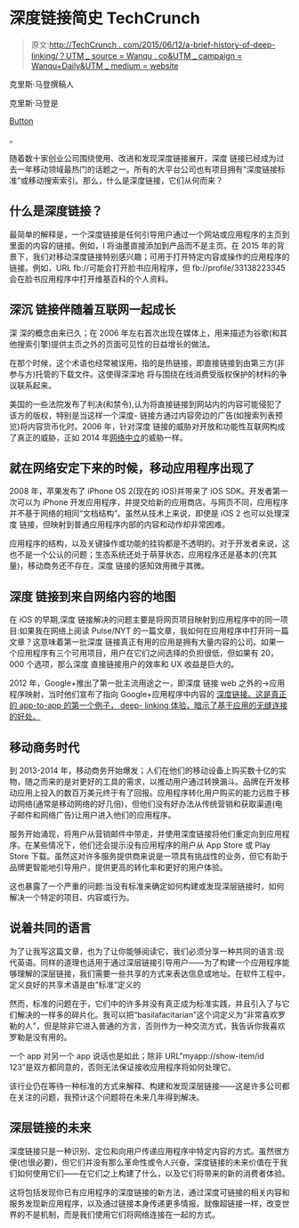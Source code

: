 # 深度链接简史 TechCrunch

> 原文:[http://TechCrunch . com/2015/06/12/a-brief-history-of-deep-linking/？UTM _ source = Wanqu . co&UTM _ campaign = Wanqu+Daily&UTM _ medium = website](http://techcrunch.com/2015/06/12/a-brief-history-of-deep-linking/?utm_source=wanqu.co&utm_campaign=Wanqu+Daily&utm_medium=website)

克里斯·马登撰稿人

克里斯·马登是

[Button](https://www.usebutton.com/)

。

随着数十家创业公司围绕使用、改进和发现深度链接展开，深度 链接已经成为过去一年移动领域最热门的话题之一。所有的大平台公司也有项目拥有“深度链接标准”或移动搜索索引。那么，什么是深度链接，它们从何而来？

## 什么是深度链接？

最简单的解释是，一个深度链接是任何引导用户通过一个网站或应用程序的主页到里面的内容的链接。例如，l 将油墨直接添加到产品而不是主页。在 2015 年的背景下，我们对移动深度链接特别感兴趣；可用于打开特定内容或操作的应用程序的链接。例如，URL fb://可能会打开脸书应用程序，但 fb://profile/33138223345 会在脸书应用程序中打开维基百科的个人资料。

## 深沉 链接伴随着互联网一起成长

深 深的概念由来已久；在 2006 年左右首次出现在媒体上，用来描述为谷歌(和其他搜索引擎)提供主页之外的页面可见性的日益增长的做法。

在那个时候，这个术语也经常被误用，指的是热链接，即直接链接到由第三方(非参与方)托管的下载文件。这使得深深地 将与围绕在线消费受版权保护的材料的争议联系起来。

美国的一些法院发布了判决(和禁令),认为将直接链接到网站内的内容可能侵犯了该方的版权，特别是当这样一个深度- 链接方通过内容旁边的广告(如搜索列表预览)将内容货币化时。2006 年，针对深度 链接的威胁对开放和功能性互联网构成了真正的威胁，正如 2014 年[网络中立](https://beta.techcrunch.com/topic/subject/net-neutrality/)的威胁一样。

## 就在网络安定下来的时候，移动应用程序出现了

2008 年，苹果发布了 iPhone OS 2(现在的 iOS)并带来了 iOS SDK。开发者第一次可以为 iPhone 开发应用程序，并提交给新的应用商店。与网页不同，应用程序并不基于网络的相同“文档结构”。虽然从技术上来说，即使是 iOS 2 也可以处理深度 链接，但映射到普通应用程序内部的内容和动作却非常困难。

应用程序的结构，以及关键操作或功能的挂钩都是不透明的。对于开发者来说，这也不是一个公认的问题；生态系统还处于萌芽状态，应用程序还是基本的(充其量)，移动商务还不存在，深度 链接的感知效用微乎其微。

## 深度 链接到来自网络内容的地图

在 iOS 的早期,深度 链接解决的问题主要是将网页项目映射到应用程序中的同一项目:如果我在网络上阅读 Pulse/NYT 的一篇文章，我如何在应用程序中打开同一篇文章？这意味着第一批深度 链接真正有用的应用是拥有大量内容的公司。如果一个应用程序有三个可用项目，用户在它们之间选择的负担很低，但如果有 20，000 个选项，那么深度 直接链接用户的效率和 UX 收益是巨大的。

2012 年，Google+推出了第一批主流用途之一，即深度 链接 web 之外的->应用程序映射，当时他们宣布了指向 Google+应用程序中内容的 [深度链接。这是真正的 app-to-app 的第一个例子， deep- linking 体验，暗示了基于应用的无缝连接的好处。](http://thenextweb.com/google/2012/11/15/google-platform-adds-deep-linking-for-ios-and-android-apps-taking-them/)

## 移动商务时代

到 2013-2014 年，移动商务开始爆发；人们在他们的移动设备上购买数十亿的实物，随之而来的是对更好的工具的需求，以推动用户通过转换漏斗。品牌在开发移动应用上投入的数百万美元终于有了回报。应用程序转化用户购买的能力远胜于移动网络(通常是移动网络的好几倍)，但他们没有好办法从传统营销和获取渠道(电子邮件和网络广告)让用户进入他们的应用程序。

服务开始涌现，将用户从营销邮件中带走，并使用深度链接将他们重定向到应用程序。在某些情况下，他们还会提示没有应用程序的用户从 App Store 或 Play Store 下载。虽然这对许多服务提供商来说是一项具有挑战性的业务，但它有助于品牌更智能地引导用户，提供更高的转化率和更好的用户体验。

这也暴露了一个严重的问题:当没有标准来确定如何构建或发现深层链接时，如何解决一个特定的项目、内容或行为。

## 说着共同的语言

为了让我写这篇文章，也为了让你能够阅读它，我们必须分享一种共同的语言:现代英语。同样的道理也适用于通过深层链接引导用户——为了构建一个应用程序能够理解的深层链接，我们需要一些共享的方式来表达信息或地址。在软件工程中，定义良好的共享术语是由“标准”定义的

然而，标准的问题在于，它们中的许多并没有真正成为标准实践，并且引入了与它们解决的一样多的碎片化。我可以把“basilafacitarian”这个词定义为“非常喜欢罗勒的人”，但是除非它进入普通的方言，否则作为一种交流方式，我告诉你我喜欢罗勒是没有用的。

一个 app 对另一个 app 说话也是如此；除非 URL“myapp://show-item/id 123”是双方都同意的，否则无法保证接收应用程序将如何处理它。

该行业仍在等待一种标准的方式来解释、构建和发现深层链接——这是许多公司都在关注的问题，我预计这个问题将在未来几年得到解决。

## 深层链接的未来

深度链接只是一种识别、定位和向用户传递应用程序中特定内容的方式。虽然很方便(也很必要)，但它们并没有那么革命性或令人兴奋。深度链接的未来价值在于我们如何使用它们——在它们之上构建了什么，以及它们将带来的新的消费者体验。

这将包括发现你已有应用程序的深度链接的新方法，通过深度可链接的相关内容和服务发现新应用程序，以及通过链接本身传递更多情报。就像超链接一样，改变世界的不是机制，而是我们使用它们将网络连接在一起的方式。